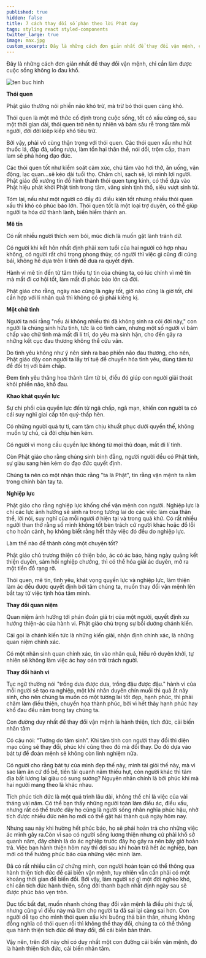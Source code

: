 ```yaml
---
published: true
hidden: false
title: 7 cách thay đổi số phận theo lời Phật dạy
tags: styling react styled-components
twitter_large: true
image: max.jpg
custom_excerpt: Đây là những cách đơn giản nhất để thay đổi vận mệnh, chỉ cần làm được cuộc sống không lo đau khổ.
---
```


Đây là những cách đơn giản nhất để thay đổi vận mệnh, chỉ cần làm được cuộc sống không lo đau khổ.

![ten buc hinh](https://images.kienthuc.net.vn/uploaded/trucchinh2/2019_01_10/7-cach-thay-doi-so-phan-theo-loi-phat-day.jpg "ten buc hinh")

**Thói quen**

Phật giáo thường nói phiền não khó trừ, mà trừ bỏ thói quen càng khó.

Thói quen là một mô thức cố định trong cuộc sống, tốt có xấu cũng có, sau một thời gian dài, thói quen trở nên tự nhiên và bám sâu rễ trong tâm mỗi người, đời đời kiếp kiếp khó tiêu trừ.

Bởi vậy, phải vô cùng thận trọng với thói quen. Các thói quen xấu như hút thuốc lá, đập đá, uống rượu, làm tổn hại thân thể, nói dối, trộm cắp, tham lam sẽ phá hỏng đạo đức.

Các thói quen tốt như kiểm soát cảm xúc, chú tâm vào hơi thở, ăn uống, vận động, lạc quan...sẽ kéo dài tuổi thọ.
Chăm chỉ, sạch sẽ, lợi mình lợi người. Phật giáo đề xướng tín đồ hình thành thói quen tụng kinh, có thể dựa vào Phật hiệu phát khởi Phật tính trong tâm, vãng sinh tịnh thổ, siêu vượt sinh tử.

Tóm lại, nếu như một người có đầy đủ điều kiện tốt nhưng nhiều thói quen xấu thì khó có phúc báo lớn. Thói quen tốt là một loại trợ duyên, có thể giúp người ta hóa dữ thành lành, biến hiểm thành an.
 
**Mê tín**

Có rất nhiều người thích xem bói, múc đích là muốn gặt lành tránh dữ.

Có người khi kết hôn nhất định phải xem tuổi của hai người có hợp nhau không, có người rất chú trọng phong thủy, có người thì việc gì cũng đi cúng bái, không hề dựa trên lí tính để đưa ra quyết định.

Hành vi mê tín đến từ tâm thiếu tự tin của chúng ta, có lúc chính vì mê tín mà mất đi cơ hội tốt, làm mất đi phúc báo lớn cả đời.

Phật giáo cho rằng, ngày nào cũng là ngày tốt, giờ nào cũng là giờ tốt, chỉ cần hợp với lí nhân quả thì không có gì phải kiêng kị.

**Một chữ tình**

Người ta nói rằng "nếu ái không nhiều thì đã không sinh ra cõi đời này," con người là chúng sinh hữu tình, tức là có tình cảm, nhưng một số người vì bám chấp vào chữ tình mà mất đi lí trí, do yêu mà sinh hận, cho đến gây ra những kết cục đau thương không thể cứu vãn.

Do tình yêu không như ý nên sinh ra bao phiền não đau thương, cho nên, Phật giáo dậy con người ta lấy trí tuệ để chuyển hóa tình yêu, dùng tâm từ để đối trị với bám chấp.

Đem tình yêu thăng hoa thành tâm từ bi, điều đó giúp con người giải thoát khỏi phiền não, khổ đau.

**Khao khát quyền lực**

Sự chi phối của quyền lực đến từ ngã chấp, ngã mạn, khiến con người ta có cái suy nghĩ giai cấp tôn quý-thấp hèn.

Có những người quá tự ti, cam tâm chịu khuất phục dưới quyền thế, không muốn tự chủ, cả đời chịu hèn kém.

Có người vì mong cầu quyền lực không từ mọi thủ đoạn, mất đi lí tính.

Còn Phật giáo cho rằng chúng sinh bình đẳng, người người đều có Phật tính, sự giàu sang hèn kém do đạo đức quyết định.

Chúng ta nên có một nhận thức rằng "ta là Phật", tin rằng vận mệnh ta nằm trong chính bàn tay ta.

**Nghiệp lực**

Phật giáo cho rằng nghiệp lực khống chế vận mệnh con người. Nghiệp lực là chỉ các lực ảnh hưởng sẽ sinh ra trong tương lai do các việc làm của thân thể, lời nói, suy nghĩ của mỗi người ở hiện tại và trong quá khứ.
Có rất nhiều người than thở rằng số mình không tốt bèn trách cứ người khác hoặc đổ lỗi cho hoản cảnh, họ không biết rằng hết thảy việc đó đều do nghiệp lực.

Làm thế nào để thành công một chuyện tốt?

Phật giáo chủ trương thiện có thiện báo, ác có ác báo, hàng ngày quảng kết thiện duyên, sám hối nghiệp chướng, thì có thể hóa giải ác duyên, mở ra một tiền đồ rạng rỡ.

Thói quen, mê tín, tình yêu, khát vọng quyền lực và nghiệp lực, làm thiện làm ác đều được quyết định bởi tâm chúng ta, muốn thay đổi vận mệnh lên bắt tay từ việc tịnh hóa tâm mình.
 
**Thay đổi quan niệm**

Quan niệm ảnh hưởng tới phán đoán giá trị của một người, quyết định xu hướng thiện-ác của hành vi. Phật giáo chú trọng sự bồi dướng chánh kiến.

Cái gọi là chánh kiến tức là những kiến giải, nhận định chính xác, là những quan niệm chính xác.

Có một nhân sinh quan chính xác, tin vào nhân quả, hiểu rõ duyên khởi, tự nhiên sẽ không làm việc ác hay oán trời trách người.

**Thay đổi hành vi**

Tục ngữ thường nói "trồng dưa được dưa, trồng đậu được đậu." hành vi của mỗi người sẽ tạo ra nghiệp, một khi nhân duyên chín muồi thì quả ắt nảy sinh, cho nên chúng ta muốn có một tương lai tốt đẹp, hạnh phúc, thì phải chăm làm điều thiện, chuyển họa thành phúc, bởi vì hết thảy hạnh phúc hay khổ đau đều nằm trong tay chúng ta.

Con đường duy nhất để thay đổi vận mệnh là hành thiện, tích đức, cải biến nhân tâm

Có câu nói: “Tướng do tâm sinh”. Khi tâm tính con người thay đổi thì diện mạo cũng sẽ thay đổi, phúc khí cũng theo đó mà đổi thay. Do đó dựa vào bát tự để đoán mệnh sẽ không còn linh nghiệm nữa.

Có người cho rằng bát tự của mình đẹp thế này, mình tài giỏi thế này, mà vì sao làm ăn cứ đổ bể, tiền tài quanh năm thiếu hụt, còn người khác thì tâm địa bất lương lại giàu có sung sướng? Nguyên nhân chính là bởi phúc khí mà hai người mang theo là khác nhau.

Tích phúc tích đức là một quá trình lâu dài, không thể chỉ là việc của vài tháng vài năm. Có thể bạn thấy những người toàn làm điều ác, điều xấu, nhưng rất có thể trước đây họ cũng là người sống nhân nghĩa phúc hậu, nhờ tích được nhiều đức nên họ mới có thể gặt hái thành quả ngày hôm nay.

Nhưng sau này khi hưởng hết phúc báo, họ sẽ phải hoàn trả cho những việc ác mình gây ra.Còn vì sao có người sống lương thiện nhưng cứ phải khổ sở quanh năm, đây chính là do ác nghiệp trước đây họ gây ra nên bây giờ hoàn trả. Việc bạn hành thiện hôm nay thì đợi sau khi hoàn trả hết ác nghiệp, bạn mới có thể hưởng phúc báo của những việc mình làm.

Đã có rất nhiều căn cứ chứng minh, con người hoàn toàn có thể thông qua hành thiện tích đức để cải biến vận mệnh, tuy nhiên vẫn cần phải có một khoảng thời gian để biến đổi. Bởi vậy, làm người sợ gì một đời nghèo khó, chỉ cần tích đức hành thiện, sống đời thanh bạch nhất định ngày sau sẽ được phúc báo vẹn tròn.

Dục tốc bất đạt, muốn nhanh chóng thay đổi vận mệnh là điều phi thực tế, nhưng cũng vì điều này mà làm cho người ta đã sai lại càng sai hơn. Con người dễ tạo cho mình thói quen xấu khi buông thả bản thân, nhưng không đồng nghĩa có thói quen rồi thì không thể thay đổi, chúng ta có thể thông qua hành thiện tích đức để thay đổi, để cải biến bản thân.

Vậy nên, trên đời này chỉ có duy nhất một con đường cải biến vận mệnh, đó là hành thiện tích đức, cải biến nhân tâm.


